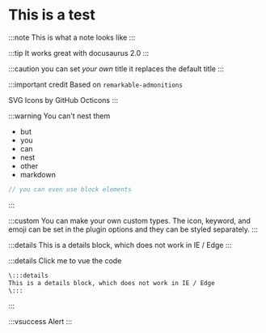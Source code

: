 # This is a test

:::note
This is what a note looks like
:::

:::tip
It works great with docusaurus 2.0
:::

:::caution you can set _your own_ title
it replaces the default title
:::

:::important credit
Based on `remarkable-admonitions`

SVG Icons by GitHub Octicons
:::

:::warning
You can't nest them

- but
- you
- can
- nest
- other
- markdown

```javascript
// you can even use block elements
```

:::

:::custom
You can make your own custom types. The icon, keyword, and emoji can be set in the plugin options and they can be styled separately.
:::

:::details
This is a details block, which does not work in IE / Edge
:::

:::details Click me to vue the code

```md
\:::details
This is a details block, which does not work in IE / Edge
\:::
```

:::

:::vsuccess
Alert
:::

